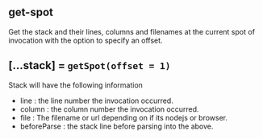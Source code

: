 ## get-spot 

Get the stack and their lines, columns and filenames at the current spot of invocation with
the option to specify an offset.

## [...stack] = `getSpot(offset = 1)`

Stack will have the following information

- line : the line number the invocation occurred.
- column : the column number the invocation occurred.
- file : The filename or url depending on if its nodejs or browser.
- beforeParse : the stack line before parsing into the above.

